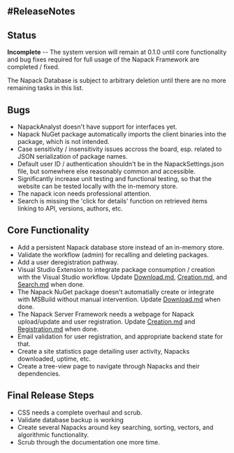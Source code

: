 #ReleaseNotes
-------------

Status
------
**Incomplete** -- The system version will remain at 0.1.0 until core functionality and bug fixes required for full usage of the Napack Framework are completed / fixed.

The Napack Database is subject to arbitrary deletion until there are no more remaining tasks in this list.

Bugs
----
* NapackAnalyst doesn't have support for interfaces yet.
* Napack NuGet package automatically imports the client binaries into the package, which is not intended.
* Case sensitivity / insensitivity issues accross the board, esp. related to JSON serialization of package names.
* Default user ID / authentication shouldn't be in the NapackSettings.json file, but somewhere else reasonably common and accessible.
* Significantly increase unit testing and functional testing, so that the website can be tested locally with the in-memory store.
* The napack icon needs professional attention.
* Search is missing the 'click for details' function on retrieved items linking to API, versions, authors, etc.

Core Functionality
------------------
* Add a persistent Napack database store instead of an in-memory store.
* Validate the workflow (admin) for recalling and deleting packages.
* Add a user deregistration pathway.
* Visual Studio Extension to integrate package consumption / creation with the Visual Studio workflow. Update [Download.md](./Download.md), [Creation.md](Creation.md), and [Search.md](./Search.md) when done.
* The Napack NuGet package doesn't automatially create or integrate with MSBuild without manual intervention. Update [Download.md](./Download.md) when done.
* The Napack Server Framework needs a webpage for Napack upload/update and user registration. Update [Creation.md](./Creation.md) and [Registration.md](Registration.md) when done.
* Email validation for user registration, and appropriate backend state for that.
* Create a site statistics page detailing user activity, Napacks downloaded, uptime, etc.
* Create a tree-view page to navigate through Napacks and their dependencies.

Final Release Steps
-------------------
* CSS needs a complete overhaul and scrub.
* Validate database backup is working
* Create several Napacks around key searching, sorting, vectors, and algorithmic functionality.
* Scrub through the documentation one more time.